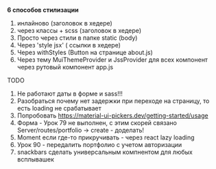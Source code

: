 **6 способов стилизации**
1) инлайново (заголовок в хедере)
2) через классы + scss (заголовок в хедере)
3) Просто через стили в папке static (body)
4) Через 'style jsx' ( ссылки в хедере)
5) Через withStyles (Button на странице about.js)
6) Через тему MuiThemeProvider и JssProvider для всех компонент через рутовый компонент app.js 

TODO
1. Не работают даты в форме и sass!!!
2. Разобраться почему нет задержки при переходе на страницу, то есть loading не срабатывает
3. Попробовать https://material-ui-pickers.dev/getting-started/usage
4. Форма - Урок 79 не выполнен, с этим скорей связано Server/routes/portfolio -> create  - доделать!
5. Moment если где-то прикручивать - через react lazy loading
6. Урок 90  - передалить портфолио с учетом авторизации
7. snackbars сделать универсальным компнентом для любых всплывашек